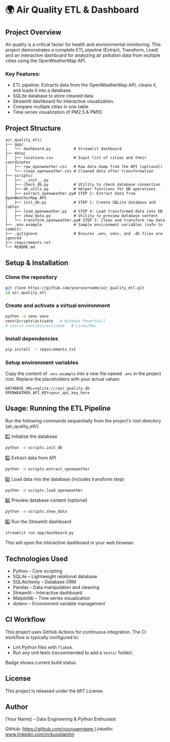 # 🌍 Air Quality ETL & Dashboard

## Project Overview

Air quality is a critical factor for health and environmental monitoring. This project demonstrates a complete ETL pipeline (Extract, Transform, Load) and an interactive dashboard for analyzing air pollution data from multiple cities using the OpenWeatherMap API.

### Key Features:

- ETL pipeline: Extracts data from the OpenWeatherMap API, cleans it, and loads it into a database.
- SQLite database to store cleaned data.
- Streamlit dashboard for interactive visualization.
- Compare multiple cities in one table.
- Time series visualization of PM2.5 & PM10.

## Project Structure

```
air_quality_etl/
├── app/
│   └── dashboard.py          # Streamlit dashboard
├── data/
│   ├── locations.csv         # Input list of cities and their coordinates
│   ├── raw_openweather.csv   # Raw data dump from the API (optional)
│   └── clean_openweather.csv # Cleaned data after transformation
├── scripts/
│   ├── __init__.py
│   ├── check_db.py           # Utility to check database connection
│   ├── db_utils.py           # Helper functions for DB operations
│   ├── extract_openweather.py# STEP 2: Extract data from OpenWeatherMap API
│   ├── init_db.py            # STEP 1: Create SQLite database and tables
│   ├── load_openweather.py   # STEP 4: Load transformed data into DB
│   ├── show_data.py          # Utility to preview database content
│   └── transform_openweather.py# STEP 3: Clean and transform raw data
├── .env.example              # Sample environment variables (safe to commit)
├── .gitignore                # Ensures .env, venv, and .db files are ignored
├── requirements.txt
└── README.md
```

## Setup & Installation

### Clone the repository

```bash
git clone https://github.com/yourusername/air_quality_etl.git
cd air_quality_etl
```

### Create and activate a virtual environment

```bash
python -m venv venv
venv\Scripts\activate   # Windows PowerShell
# source venv/bin/activate   # Linux/Mac
```

### Install dependencies

```bash
pip install -r requirements.txt
```

### Setup environment variables

Copy the content of `.env.example` into a new file named `.env` in the project root.
Replace the placeholders with your actual values:

```
DATABASE_URL=sqlite:///air_quality.db
OPENWEATHER_API_KEY=your_api_key_here
```

## Usage: Running the ETL Pipeline

Run the following commands sequentially from the project's root directory (air_quality_etl/).

1️⃣ Initialize the database

```bash
python -m scripts.init_db
```

2️⃣ Extract data from API

```bash
python -m scripts.extract_openweather
```

3️⃣ Load data into the database (includes transform step)

```bash
python -m scripts.load_openweather
```

4️⃣ Preview database content (optional)

```bash
python -m scripts.show_data
```

5️⃣ Run the Streamlit dashboard

```bash
streamlit run app/dashboard.py
```

This will open the interactive dashboard in your web browser.

## Technologies Used

- Python – Core scripting
- SQLite – Lightweight relational database
- SQLAlchemy – Database ORM
- Pandas – Data manipulation and cleaning
- Streamlit – Interactive dashboard
- Matplotlib – Time series visualization
- dotenv – Environment variable management

## CI Workflow

This project uses GitHub Actions for continuous integration. The CI workflow is typically configured to:

- Lint Python files with `flake8`.
- Run any unit tests (recommended to add a `tests/` folder).

Badge shows current build status.

## License

This project is released under the MIT License.

## Author

[Your Name] – Data Engineering & Python Enthusiast

GitHub: [https://github.com/yourusername ](https://github.com/kussila) 
LinkedIn: www.linkedin.com/in/kussilamhn

